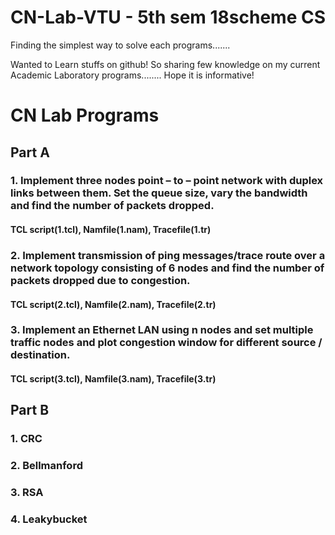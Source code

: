 # CN-Lab-VTU - 5th sem 18scheme CS
Finding the simplest way to solve each programs.......

Wanted to Learn stuffs on github! So sharing few knowledge on my current Academic Laboratory programs........ Hope it is informative!


# CN Lab Programs

## Part A
### 1. Implement three nodes point – to – point network with duplex links between them. Set the queue size, vary the bandwidth and find the number of packets dropped.
#### TCL script(1.tcl), Namfile(1.nam), Tracefile(1.tr)
### 2. Implement transmission of ping messages/trace route over a network topology consisting of 6 nodes and find the number of packets dropped due to congestion.
#### TCL script(2.tcl), Namfile(2.nam), Tracefile(2.tr)
### 3. Implement an Ethernet LAN using n nodes and set multiple traffic nodes and plot congestion window for different source / destination.
#### TCL script(3.tcl), Namfile(3.nam), Tracefile(3.tr)

## Part B
### 1. CRC 
### 2. Bellmanford
### 3. RSA
### 4. Leakybucket
  
